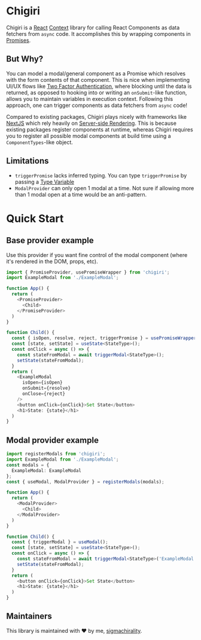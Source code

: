 # Chigiri
Chigiri is a [React](https://reactjs.com) [Context](https://reactjs.org/docs/context.html) library for calling React Components as data fetchers from `async` code. It accomplishes this by wrapping components in [Promises](https://developer.mozilla.org/en-US/docs/Web/JavaScript/Reference/Global_Objects/Promise).

## But Why?
You can model a modal/general component as a Promise which resolves with the form contents of that component. This is nice when implementing UI/UX flows like [Two Factor Authentication](https://www.twilio.com/docs/glossary/what-is-two-factor-authentication-2fa), where blocking until the data is returned, as opposed to hooking into or writing an `onSubmit`-like function, allows you to maintain variables in execution context. Following this approach, one can trigger components as data fetchers from `async` code!

Compared to existing packages, Chigiri plays nicely with frameworks like [NextJS](https://nextjs.org/) which rely heavily on [Server-side Rendering](https://nextjs.org/docs/basic-features/pages#server-side-rendering). This is because existing packages register components at runtime, whereas Chigiri requires you to register all possible modal components at build time using a `ComponentTypes`-like object.

## Limitations
-  `triggerPromise` lacks inferred typing. You can type `triggerPromise` by passing a [Type Variable](https://www.typescriptlang.org/docs/handbook/2/generics.html)
-  `ModalProvider` can only open 1 modal at a time. Not sure if allowing more than 1 modal open at a time would be an anti-pattern.

# Quick Start

## Base provider example
Use this provider if you want fine control of the modal component (where it's rendered in the DOM, props, etc). 

```typescript
import { PromiseProvider, usePromiseWrapper } from 'chigiri';
import ExampleModal from './ExampleModal';

function App() {
  return (
    <PromiseProvider>
      <Child>
    </PromiseProvider>
  )
}

function Child() {
  const { isOpen, resolve, reject, triggerPromise } = usePromiseWrapper();
  const [state, setState] = useState<StateType>();
  const onClick = async () => {
    const stateFromModal = await triggerModal<StateType>();
    setState(stateFromModal);
  }
  return (
    <ExampleModal
      isOpen={isOpen}
      onSubmit={resolve}
      onClose={reject}
    />
    <button onClick={onClick}>Set State</button>
    <h1>State: {state}</h1>
  )
}
```

## Modal provider example
```typescript
import registerModals from 'chigiri';
import ExampleModal from './ExampleModal';
const modals = {
  ExampleModal: ExampleModal
};
const { useModal, ModalProvider } = registerModals(modals);

function App() {
  return (
    <ModalProvider>
      <Child>
    </ModalProvider>
  )
}

function Child() {
  const { triggerModal } = useModal();
  const [state, setState] = useState<StateType>();
  const onClick = async () => {
    const stateFromModal = await triggerModal<StateType>('ExampleModal', modalProps);
    setState(stateFromModal);
  }
  return (
    <button onClick={onClick}>Set State</button>
    <h1>State: {state}</h1>
  )
}
```

## Maintainers
This library is maintained with ❤️ by me, [sigmachirality](https://github.com/sigmachirality).
